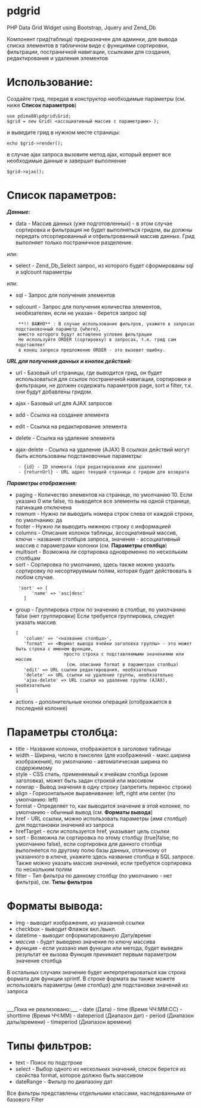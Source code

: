 # pdgrid
PHP Data Grid Widget using Bootstrap, Jquery and Zend_Db

Компонент грид(таблица) предназначен для админки, для вывода списка элементов
в табличном виде с функциями сортировки, фильтрации, постраничной навигации,
ссылками для создания, редактирования и удаления элементов

# Использование:
Создайте грид, передав в конструктор необходимые параметры
(см. ниже **Список параметров**)
```
use pdima88\pdgrid\Grid;
$grid = new Grid( <ассоциативный массив с параметрами> );
```
и выведите грид в нужном месте страницы:
```
echo $grid->render();
```
в случае ajax запроса вызовите метод ajax, который вернет все необходимые данные и завершит выполнение
```
$grid->ajax();
```
# Список параметров:
___Данные:___
- data - Массив данных (уже подготовленных) - в этом случае сортировка и фильтрация не будет выполняться
       гридом, вы должны передать отсортированный и отфильтрованный массив данных.
       Грид выполняет только постраничное разделение.

или:
- select - Zend_Db_Select запрос, из которого будет сформированы sql и sqlcount параметры

или:
- sql - Запрос для получения элементов
- sqlcount - Запрос для получения количества элементов, необязателен, если не указан - берется запрос sql

       **!! ВАЖНО** : В случае использование фильтров, укажите в запросах подстановочный параметр {where},
       вместо которого будут вставлено условие фильтрации
       Не используйте ORDER (сортировку) в запросах, т.к. грид сам подставляет
       в конец запроса предложение ORDER - это вызовет ошибку.

___URL для получения данных и кнопок действий:___

- url - Базовый url страницы, где выводится грид, он будет использоваться для ссылок постраничной навигации,
        сортировки и фильтрации, не должен содержать параметров page, sort и filter, т.к. они будут добавлены
        гридом.
- ajax - Базовый url для AJAX запросов
- add - Ссылка на создание элемента
- edit - Ссылка на редактирование элемента
- delete - Ссылка на удаление элемента
- ajax-delete - Ссылка на удаление (AJAX)
       В ссылках действий могут быть использованы подстановочные параметры:

       - {id} - ID элемента (при редактировании или удалении)
       - {returnUrl} - URL адрес текущей страницы с гридом для возврата

___Параметры отображения:___
- paging - Количество элементов на странице, по умолчанию 10. Если указано 0 или false, то
       выводятся все элементы на одной странице, пагинация отключена
- rownum - Нужно ли выводить номера строк слева от каждой строки, по умолчанию: да
- footer - Нужно ли выводить нижнюю строку с информацией
- columns - Описание колонок таблицы, ассоциативный массив, ключи - названия столбцов запроса,
        значения - ассоциативный массив с параметрами колонки (см. **Параметры столбца**)
- multisort - Возможна ли сортировка одновременно по нескольким столбцам
- sort - Сортировка по умолчанию, здесь также можно указать сортировку по несортируемым полям,
       которая будет действовать в любом случае.
  ```
   'sort' => [
        'name' => 'asc|desc'
     ]
  ```
- group - Группировка строк по значению в столбце, по умолчанию false (нет группировки)
        Если требуется группировка, следует указать массив
   ```
   [
      'column' => '<название столбца>',
      'format' => <Формат вывода ячейки заголовка группы> - это может быть строка с именем функции,
                     просто строка с подставляемыми значениями или массив
                      (см. описание format в параметрах столбца)
      'edit' => URL ссылки редактирования, необязательно
      'delete' => URL ссылки на удаление группы, необязательно
      'ajax-delete' => URL ссылки на удаление группы (AJAX), необязательно
   ]
   ```
- actions - дополнительные кнопки операций (отображается в последней колонке)

# Параметры столбца:
- title - Название колонки, отображается в заголовке таблицы
- width - Ширина, число в пикселях (для изображений - макс.ширина изображения),
       по умолчанию - автоматическая ширина по содержимому
- style - CSS стиль, применяемый к ячейкам столбца (кроме заголовка), может быть задан строкой
       или массивом
- nowrap - Вывод значения в одну строку (запретить перенос строки)
- align - Горизонтальное выравнивание: left, right или center (по умолчанию: left)
- format - Определяет то, как выводится значение в этой колонке, по умолчанию - обычный вывод (см. **Форматы вывода**)
- href - URL ссылки, можно использовать параметры {*имя столбца*} для подстановки значений из запроса
- hrefTarget - если используется href, указывает цель ссылки
- sort - Возможна ли сортировка по этому столбцу (true|false, по умолчанию false),
       если сортировка для данного столбца выполняется по другому полю базы данных,
       отличному от указанного в ключе, укажите здесь название столбца в SQL запросе.
       Также можно указать массив значений, если требуется сортировка по нескольким полям
- filter - Тип фильтра по данному столбцу (по умолчанию - нет фильтра), см. **Типы фильтров**

# Форматы вывода:
- img - выводит изображение, из указанной ссылки
- checkbox - выводит Флажок вкл./выкл.
- datetime - выводит отформатированную Дату/время
- *массив* - будет выведено значение по ключу массива
- *функция* - если указано имя функции или метода, будет выведен результат ее вызова
       Функция принимает первым параметром значение столбца

В остальных случаях значение будет интерпретироваться как строка формата
для функции sprintf. В строке формата вы также можете использовать параметры
{*имя столбца*} для подстановки значений из запроса

<br>
___Пока не реализовано:___
- date (Дата)
- time (Время ЧЧ:ММ:СС)
- shorttime (Время ЧЧ:ММ)
- dateperiod (Диапазон дат)
- period (Диапазон даты/времени)
- timeperiod (Диапазон времени)

# Типы фильтров:
- text - Поиск по подстроке
- select - Выбор одного из нескольких значений, список берется из свойства format, которое должно быть массивом
- dateRange - Фильтр по диапазону дат

Все фильтры представлены отдельными классами, наследованными от базового Filter
